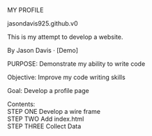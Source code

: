 MY PROFILE  

jasondavis925.github.v0  

This is my attempt to develop a website.  

By Jason Davis · [Demo]  

PURPOSE: Demonstrate my ability to write code  

Objective: Improve my code writing skills  

Goal: Develop a profile page  

Contents:  
STEP ONE Develop a wire frame  
STEP TWO Add index.html  
STEP THREE Collect Data  

